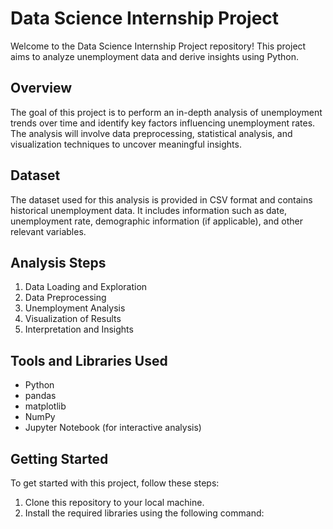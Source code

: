 # Data Science Internship Project

Welcome to the Data Science Internship Project repository! This project aims to analyze unemployment data and derive insights using Python.

## Overview

The goal of this project is to perform an in-depth analysis of unemployment trends over time and identify key factors influencing unemployment rates. The analysis will involve data preprocessing, statistical analysis, and visualization techniques to uncover meaningful insights.

## Dataset

The dataset used for this analysis is provided in CSV format and contains historical unemployment data. It includes information such as date, unemployment rate, demographic information (if applicable), and other relevant variables.

## Analysis Steps

1. Data Loading and Exploration
2. Data Preprocessing
3. Unemployment Analysis
4. Visualization of Results
5. Interpretation and Insights

## Tools and Libraries Used

- Python
- pandas
- matplotlib
- NumPy
- Jupyter Notebook (for interactive analysis)

## Getting Started

To get started with this project, follow these steps:

1. Clone this repository to your local machine.
2. Install the required libraries using the following command:

